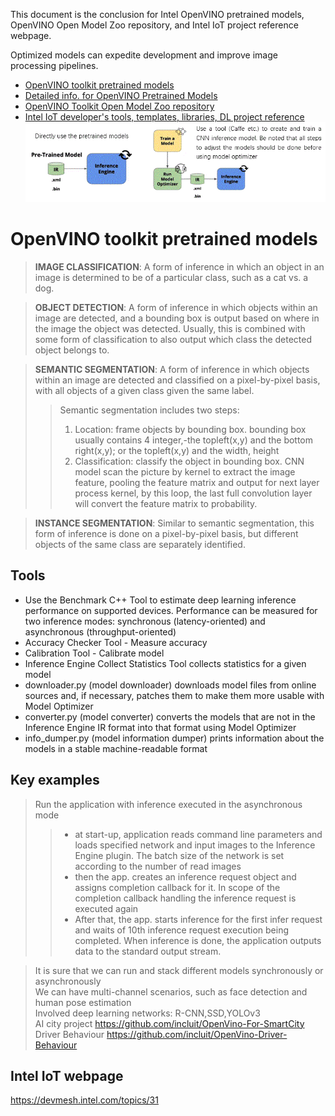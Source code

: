 This document is the conclusion for Intel OpenVINO pretrained models, OpenVINO Open Model Zoo repository, and Intel IoT project reference webpage.  

Optimized models can expedite development and improve image processing pipelines.  
* [OpenVINO toolkit pretrained models](https://software.intel.com/en-us/openvino-toolkit/documentation/pretrained-models)  
* [Detailed info. for OpenVINO Pretrained Models](https://docs.openvinotoolkit.org/latest/_docs_resources_introduction.html)  
* [OpenVINO Toolkit Open Model Zoo repository](https://github.com/opencv/open_model_zoo)  
* [Intel IoT developer's tools, templates, libraries, DL project reference](https://devmesh.intel.com/topics/31)  
![How to use models](use_models.GIF)   
# OpenVINO toolkit pretrained models
> **IMAGE CLASSIFICATION**: A form of inference in which an object in an image is determined to be of a particular class, such as a cat vs. a dog.  

> **OBJECT DETECTION**: A form of inference in which objects within an image are detected, and a bounding box is output based on where in the image the object was detected. Usually, this is combined with some form of classification to also output which class the detected object belongs to.  

> **SEMANTIC SEGMENTATION**: A form of inference in which objects within an image are detected and classified on a pixel-by-pixel basis, with all objects of a given class given the same label.  
>> Semantic segmentation includes two steps:  
>> 1)	Location: frame objects by bounding box. bounding box usually contains 4 integer,-the topleft(x,y) and the bottom right(x,y); or the topleft(x,y) and the width, height  
>> 2)	Classification: classify the object in bounding box. CNN model scan the picture by kernel to extract the image feature, pooling the feature matrix and output for next layer process kernel, by this loop, the last full convolution layer will convert the feature matrix to probability.  

> **INSTANCE SEGMENTATION**: Similar to semantic segmentation, this form of inference is done on a pixel-by-pixel basis, but different objects of the same class are separately identified.  

## Tools  
* Use the Benchmark C++ Tool to estimate deep learning inference performance on supported devices. Performance can be measured for two inference modes: synchronous (latency-oriented) and asynchronous (throughput-oriented)  
* Accuracy Checker Tool - Measure accuracy  
* Calibration Tool - Calibrate model 
* Inference Engine Collect Statistics Tool collects statistics for a given model  
* downloader.py (model downloader) downloads model files from online sources and, if necessary, patches them to make them more usable with Model Optimizer  
*  converter.py (model converter) converts the models that are not in the Inference Engine IR format into that format using Model Optimizer  
* info_dumper.py (model information dumper) prints information about the models in a stable machine-readable format  

## Key examples
> Run the application with inference executed in the asynchronous mode  
>> * at start-up, application reads command line parameters and loads specified network and input images to the Inference Engine plugin. The batch size of the network is set according to the number of read images  
>> * then the app. creates an inference request object and assigns completion callback for it. In scope of the completion callback handling the inference request is executed again  
>> * After that, the app. starts inference for the first infer request and waits of 10th inference request execution being completed. When inference is done, the application outputs data to the standard output stream.  

> It is sure that we can run and stack different models synchronously or asynchronously  
> We can have multi-channel scenarios, such as face detection and human pose estimation  
> Involved deep learning networks: R-CNN,SSD,YOLOv3  
> AI city project https://github.com/incluit/OpenVino-For-SmartCity  
> Driver Behaviour https://github.com/incluit/OpenVino-Driver-Behaviour  

## Intel IoT webpage
https://devmesh.intel.com/topics/31  
